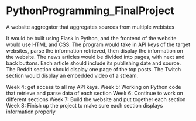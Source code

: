 # PythonProgramming_FinalProject
A website aggregator that aggregates sources from multiple webistes

It would be built using Flask in Python, and the frontend of the website would use HTML and CSS.
The program would take in API keys of the target websites, parse the information retrieved, then display the information on the website.
The news articles would be divided into pages, with next and back buttons.  Each article should include its publishing date and source.
The Reddit section should display one page of the top posts.
The Twitch section would display an embedded video of a stream.

Week 4: get access to all my API keys.
Week 5: Working on Python code that retrieve and parse data of each section
Week 6: Continue to work on different sections
Week 7: Build the website and put together each section
Week 8: Finish up the project to make sure each section displays information properly
